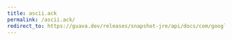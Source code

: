 ```yaml
---
title: ascii.ack
permalink: /ascii.ack/
redirect_to: https://guava.dev/releases/snapshot-jre/api/docs/com/google/common/base/Ascii.html#ACK
---
```

